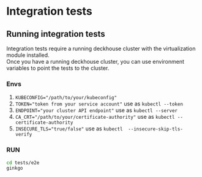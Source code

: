 # Integration tests

## Running integration tests

Integration tests require a running deckhouse cluster with the virtualization module installed.  
Once you have a running deckhouse cluster, you can use environment variables to
point the tests to the cluster.

### Envs

1) ```KUBECONFIG="/path/to/your/kubeconfig"```
2) ```TOKEN="token from your service account"``` use as ```kubectl --token```
3) ```ENDPOINT="your cluster API endpoint"``` use as ```kubectl --server```
4) ```CA_CRT="/path/to/your/certificate-authority"``` use as ```kubectl --certificate-authority```
5) ```INSECURE_TLS="true/false"``` use as ```kubectl  --insecure-skip-tls-verify```

### RUN

```bash
cd tests/e2e
ginkgo
```
